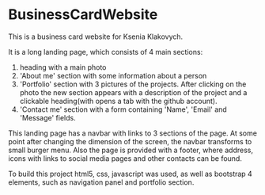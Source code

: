 # BusinessCardWebsite
 This is a business card website for Ksenia Klakovych.
 
 It is a long landing page, which consists of 4 main sections:
 1. heading with a main photo
 2. 'About me' section with some information about a person
 3. 'Portfolio' section with 3 pictures of the projects. After clicking on the photo the new section appears with a description of the project and a clickable heading(with opens a tab with the github account).
 4. 'Contact me' section with a form containing 'Name', 'Email' and 'Message' fields.
 
 This landing page has a navbar with links to 3 sections of the page. At some point after changing the dimension of the screen, the navbar transforms to small burger menu.
 Also the page is provided with a footer, where address, icons with links to social media pages and other contacts can be found.
 
 To build this project html5, css, javascript was used, as well as bootstrap 4 elements, such as navigation panel and portfolio section.
